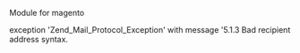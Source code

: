 Module for magento

exception 'Zend_Mail_Protocol_Exception' with message '5.1.3 Bad recipient address syntax.